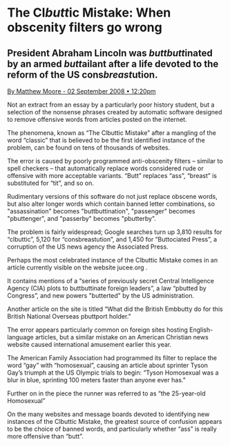 # The Cl*butt*ic Mistake: When obscenity filters go wrong

## President Abraham Lincoln was *buttbutt*inated by an armed *butt*ailant after a life devoted to the reform of the US cons*breast*ution.

[By Matthew Moore - 02 September 2008 • 12:20pm](https://www.telegraph.co.uk/news/newstopics/howaboutthat/2667634/The-Clbuttic-Mistake-When-obscenity-filters-go-wrong.html)

Not an extract from an essay by a particularly poor history student, but a selection of the nonsense phrases created by automatic software designed to remove offensive words from articles posted on the internet.

The phenomena, known as “The Clbuttic Mistake” after a mangling of the word “classic” that is believed to be the first identified instance of the problem, can be found on tens of thousands of websites.

The error is caused by poorly programmed anti-obscenity filters – similar to spell checkers – that automatically replace words considered rude or offensive with more acceptable variants. “Butt” replaces “ass”, “breast” is substituted for “tit”, and so on.

Rudimentary versions of this software do not just replace obscene words, but also alter longer words which contain banned letter combinations, so "assassination" becomes "buttbuttination", "passenger" becomes "pbuttenger", and "passerby" becomes "pbutterby".

The problem is fairly widespread; Google searches turn up 3,810 results for “clbuttic”, 5,120 for “consbreastution”, and 1,450 for “Buttociated Press”, a corruption of the US news agency the Associated Press.

Perhaps the most celebrated instance of the Clbuttic Mistake comes in an article currently visible on the website jucee.org .

It contains mentions of a “series of previously secret Central Intelligence Agency (CIA) plots to buttbuttinate foreign leaders”, a law “pbutted by Congress”, and new powers "butterted" by the US administration.

Another article on the site is titled “What did the British Embbutty do for this British National Overseas pbuttport holder.”

The error appears particularly common on foreign sites hosting English-language articles, but a similar mistake on an American Christian news website caused international amusement earlier this year.

The American Family Association had programmed its filter to replace the word “gay” with “homosexual”, causing an article about sprinter Tyson Gay’s triumph at the US Olympic trials to begin: “Tyson Homosexual was a blur in blue, sprinting 100 meters faster than anyone ever has."

Further on in the piece the runner was referred to as “the 25-year-old Homosexual”

On the many websites and message boards devoted to identifying new instances of the Clbuttic Mistake, the greatest source of confusion appears to be the choice of banned words, and particularly whether “ass” is really more offensive than “butt”.
